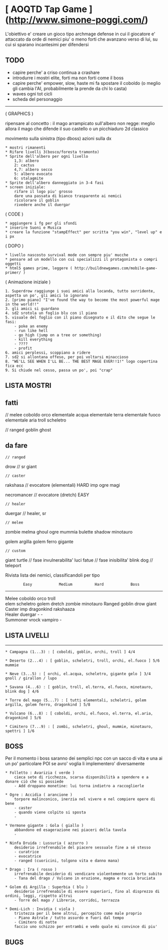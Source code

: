 # [ AOQTD Tap Game ] (http://www.simone-poggi.com/)

L'obiettivo e' creare un gioco tipo archmage defense in cui il giocatore e' attaccato da orde di nemici 
piu' o meno forti che avanzano verso di lui, su cui si sparano incantesimi per difendersi

## TODO	

- capire perche' a criso continua a crashare
- introdurre i mostri elite, forti ma non forti come il boss
- capire perche' empower, slow, haste mi fa spostare il coboldo (o meglio gli cambia l'AI, probabilmente la prende da chi lo casta)
- waves ogni tot cicli
- scheda del personaggio

-----


( GRAPHICS )

ripensare al concetto : 
il mago arrampicato sull'albero non regge: meglio allora il mago che difende il suo castello o un picchiaduro 2d classico

movimento sulla sinistra (tipo dboss)
azioni sulla dx

	* mostri rimanenti
	* Rifare livelli 3(bosco/foresta tramonto)
	* Sprite dell'albero per ogni livello
		1,3: albero
		2: cactus
		4,7: albero secco
		5: albero evocato
		6: stalagmite
	* Sprite dell'albero danneggiato in 3-4 fasi
	* screen iniziale:
		rifare il logo piu' grosso
		dare una passata di bianco trasparente ai nemici
		ricolorare il goblin
		rivedere anche il duergar

( CODE )

	* aggiungere i fg per gli sfondi
	* inserire Suoni e Musica
	* creare la funzione "stampEffect" per scritta "you win", "level up" e i px
	
( DOPO )

	* livello nascosto survival mode con sempre piu' mucche
	* pensare ad un modello con cui specializzi il protagonista o compri oggetti
	* html5 games prime, leggere ( http://buildnewgames.com/mobile-game-primer/ )

( Animazione iniziale )

	1. Superdrow raggiunge i suoi amici alla locanda, tutto sorridente, aspetta un po', gli amici lo ignorano
	2. [primo piano] "I've found the way to become the most powerful mage in the world!!"
	3. gli amici si guardano
	4. sd2 srotola un foglio blu con il piano
	5. visuale del foglio con il piano disegnato e il dito che segue le fasi:
	    - poke an enemy
	    - run like hell
	    - go high (jump on a tree or something)
	    - kill everything
	    - ????
	    - profit
	6. amici perplessi, scoppiano a ridere
	7. sd2 si allontana offeso, per poi voltarsi minaccioso
	8. "WE'LL SEE WHEN I'LL BE... THE BEST MAGE EVER!!1!" logo copertina fica ecc
	9. Si chiude nel cesso, passa un po', poi "crap"


## LISTA MOSTRI

fatti
---------------------------------------

// melee
	coboldo
	orco
	elementale acqua
	elementale terra
	elementale fuoco
	elementale aria
	troll
	scheletro

// ranged
	goblin
	ghost

da fare
---------------------------------------
    // ranged
drow 			// sr
giant

	// caster
rakshasa    	// evocatore (elementali) HARD
imp
ogre magi

necromancer		// evocatore (dretch) EASY

	// healer
duergar 		// healer, sr

    // melee
zombie
melma
ghoul
ogre
mummia
bulette
shadow
minotauro

golem argilla
golem ferro
gigante

	// custom
giant turtle    // fase invulnerabilita'
luci fatue		// fase inisibilita'
blink dog		// teleport

Rivista lista dei nemici, classificandoli per tipo

			Easy			Medium			Hard			Boss
-----------------------------------------------------------------
Melee		coboldo			orco			troll			
			elem			scheletro		golem
			dretch			zombie			minotauro
Ranged		goblin			drow			giant			
Caster		imp				dragonkind		rakshaaza		
Healer		duergar			-				-				
Summoner	vrock			vampiro			-				


## LISTA LIVELLI

--------------------------------------------------------------------
	* Campagna (1...3) : [ coboldi, goblin, orchi, troll ] 4/4

	* Deserto (2...4) : [ goblin, scheletri, troll, orchi, el.fuoco ] 5/6  mummie
		
	* Neve (3...5) : [ orchi, el.acqua, scheletro, gigante gelo ] 3/4  gnoll / girallon / lupo
		
	* Savana (4...6) : [ goblin, troll, el.terra, el.fuoco, minotauro, blink dog ] 4/6
		
	* Torre del mago (5...7) : [ tutti elementali, scheletri, golem argilla, golem ferro, dragonkind ] 5/8
	
	* Vulcano (6...8) : [ coboldi, orchi, el.fuoco, el.terra, el.aria, dragonkind ] 5/6
	
	* Cimitero (7...9) : [ zombi, scheletri, ghoul, mummie, minotauro, spettri ] 1/6

## BOSS	

Per il momento i boss saranno dei semplici npc con un sacco di vita e una ai un po' particolare
POI se avro' voglia li implementero' diversamente

    * Folletto : Avarizia ( verde )
	    cieca sete di ricchezza, scarsa disponibilità a spendere e a donare ciò che si possiede
	    - Add droppano monetine: lui torna indietro a raccoglierle

	* Ogre : Accidia ( arancione )
        torpore malinconico, inerzia nel vivere e nel compiere opere di bene
		- caster
		- quando viene colpito si sposta
		- 

	* Vermone gigante : Gola ( giallo )
	    abbandono ed esagerazione nei piaceri della tavola
		- 

	* Ninfa Druida : Lussuria ( azzurro )
		desiderio irrefrenabile del piacere sessuale fine a sé stesso
		- curatrice
		- evocatrice
		- ranged (cuoricini, tolgono vita e danno mana)

	* Drago : Ira ( rosso )
		irrefrenabile desiderio di vendicare violentemente un torto subito
		- Tana del drago / Vulcano in eruzione, magma e roccia bruciata

	* Golem di Argilla : Superbia ( blu )
		desiderio irrefrenabile di essere superiori, fino al disprezzo di ordini, leggi, rispetto altrui
		- Torre del mago / Librerie, corridoi, terrazza

	* Demi-Lich : Invidia ( viola )
		tristezza per il bene altrui, percepito come male proprio
		- Piano Astrale / tutto assurdo e fuori dal tempo
		- Cimitero di notte
		faccio uno schizzo per entrambi e vedo quale mi convince di piu'
		

## BUGS
